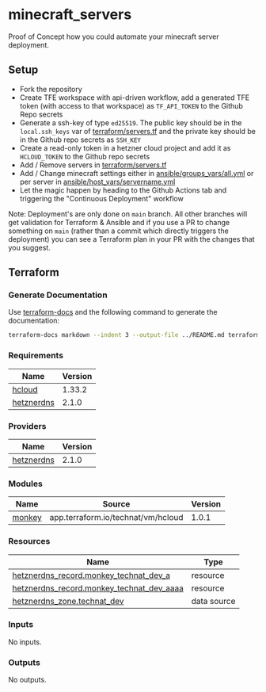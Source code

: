 # minecraft_servers

 Proof of Concept how you could automate your minecraft server deployment.

## Setup

- Fork the repository
- Create TFE workspace with api-driven workflow, add a generated TFE token (with access to that workspace) as `TF_API_TOKEN` to the Github Repo secrets
- Generate a ssh-key of type `ed25519`. The public key should be in the `local.ssh_keys` var of [terraform/servers.tf](terraform/servers.tf) and the private key should be in the Github repo secrets as `SSH_KEY`
- Create a read-only token in a hetzner cloud project and add it as `HCLOUD_TOKEN` to the Github repo secrets
- Add / Remove servers in [terraform/servers.tf](terraform/servers.tf) 
- Add / Change minecraft settings either in [ansible/groups_vars/all.yml](ansible/group_vars/all.yml) or per server in [ansible/host_vars/servername.yml](ansible/host_vars) 
- Let the magic happen by heading to the Github Actions tab and triggering the "Continuous Deployment" workflow 

Note: Deployment's are only done on `main` branch. All other branches will get validation for Terraform & Ansible and if you use a PR to change something on `main` (rather than a commit which directly triggers the deployment) you can see a Terraform plan in your PR with the changes that you suggest.

## Terraform

### Generate Documentation

Use [terraform-docs](https://terraform-docs.io/) and the following command to generate the documentation:

```bash
terraform-docs markdown --indent 3 --output-file ../README.md terraform 
```

<!-- BEGIN_TF_DOCS -->
### Requirements

| Name | Version |
|------|---------|
| <a name="requirement_hcloud"></a> [hcloud](#requirement\_hcloud) | 1.33.2 |
| <a name="requirement_hetznerdns"></a> [hetznerdns](#requirement\_hetznerdns) | 2.1.0 |

### Providers

| Name | Version |
|------|---------|
| <a name="provider_hetznerdns"></a> [hetznerdns](#provider\_hetznerdns) | 2.1.0 |

### Modules

| Name | Source | Version |
|------|--------|---------|
| <a name="module_monkey"></a> [monkey](#module\_monkey) | app.terraform.io/technat/vm/hcloud | 1.0.1 |

### Resources

| Name | Type |
|------|------|
| [hetznerdns_record.monkey_technat_dev_a](https://registry.terraform.io/providers/timohirt/hetznerdns/2.1.0/docs/resources/record) | resource |
| [hetznerdns_record.monkey_technat_dev_aaaa](https://registry.terraform.io/providers/timohirt/hetznerdns/2.1.0/docs/resources/record) | resource |
| [hetznerdns_zone.technat_dev](https://registry.terraform.io/providers/timohirt/hetznerdns/2.1.0/docs/data-sources/zone) | data source |

### Inputs

No inputs.

### Outputs

No outputs.
<!-- END_TF_DOCS -->

